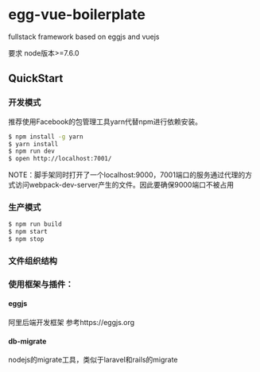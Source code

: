 # egg-vue-boilerplate

fullstack framework based on eggjs and vuejs

要求 node版本>=7.6.0

## QuickStart

### 开发模式

推荐使用Facebook的包管理工具yarn代替npm进行依赖安装。

```bash
$ npm install -g yarn
$ yarn install
$ npm run dev
$ open http://localhost:7001/
```
NOTE：脚手架同时打开了一个localhost:9000，7001端口的服务通过代理的方式访问webpack-dev-server产生的文件。因此要确保9000端口不被占用

### 生产模式

```bash
$ npm run build
$ npm start
$ npm stop
```

### 文件组织结构


### 使用框架与插件：
#### eggjs
阿里后端开发框架
参考https://eggjs.org
#### db-migrate
nodejs的migrate工具，类似于laravel和rails的migrate